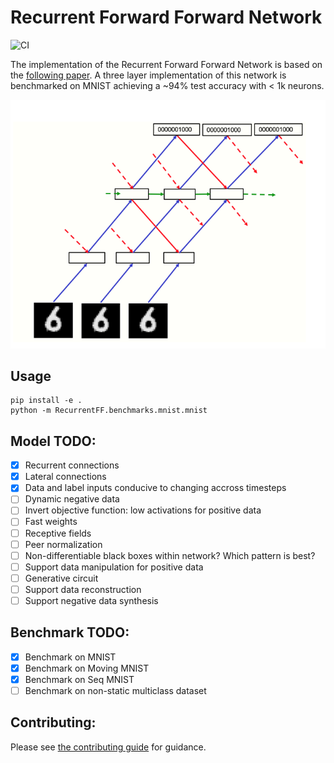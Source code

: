 # Recurrent Forward Forward Network

![CI](https://github.com/and-rewsmith/RecurrentForwardForward/actions/workflows/ci.yaml/badge.svg?branch=main)

The implementation of the Recurrent Forward Forward Network is based on the [following paper](https://arxiv.org/abs/2212.13345). A three layer implementation of this network is benchmarked on MNIST achieving a ~94% test accuracy with < 1k neurons.

![Recurrent Forward Forward Network](img/Fig3.png "Recurrent Forward Forward")

## Usage

```
pip install -e .
python -m RecurrentFF.benchmarks.mnist.mnist
```

## Model TODO:

- [x] Recurrent connections
- [x] Lateral connections
- [x] Data and label inputs conducive to changing accross timesteps
- [ ] Dynamic negative data
- [ ] Invert objective function: low activations for positive data
- [ ] Fast weights
- [ ] Receptive fields
- [ ] Peer normalization
- [ ] Non-differentiable black boxes within network? Which pattern is best?
- [ ] Support data manipulation for positive data
- [ ] Generative circuit
- [ ] Support data reconstruction
- [ ] Support negative data synthesis

## Benchmark TODO:

- [x] Benchmark on MNIST
- [x] Benchmark on Moving MNIST
- [x] Benchmark on Seq MNIST
- [ ] Benchmark on non-static multiclass dataset

## Contributing:

Please see [the contributing guide](CONTRIBUTING.md) for guidance.
